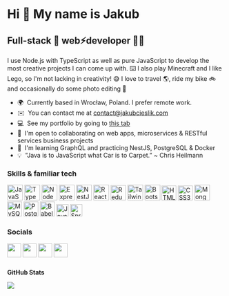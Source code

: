 Hi 👋 My name is Jakub
======================

Full-stack 🚀 web⚡developer 👨‍💻
----------------------------------

I use Node.js with TypeScript as well as pure JavaScript to develop the most creative projects I can come up with. ⌨️ I also play Minecraft and I like Lego, so I'm not lacking in creativity! 😅 I love to travel 🌎, ride my bike 🚲 and occasionally do some photo editing 📸

* 🌍  Currently based in Wrocław, Poland. I prefer remote work.
* ✉️  You can contact me at [contact@jakubcieslik.com](mailto:contact@jakubcieslik.com)
* 💻  See my portfolio by going to [this tab](https://github.com/jakubcieslik99?tab=repositories)
* 🤝  I'm open to collaborating on web apps, microservices & RESTful services business projects
* 🧠  I'm learning GraphQL and practicing NestJS, PostgreSQL & Docker
* 💡  ”Java is to JavaScript what Car is to Carpet.” ~ Chris Heilmann

### Skills & familiar tech

<p align="left">
<a href="https://developer.mozilla.org/en-US/docs/Web/JavaScript" target="_blank" rel="noreferrer"><img src="https://raw.githubusercontent.com/danielcranney/readme-generator/main/public/icons/skills/javascript-colored.svg" width="36" height="36" alt="JavaScript" /></a>
<a href="https://www.typescriptlang.org/" target="_blank" rel="noreferrer"><img src="https://raw.githubusercontent.com/danielcranney/readme-generator/main/public/icons/skills/typescript-colored.svg" width="36" height="36" alt="TypeScript" /></a>
<a href="https://nodejs.org/en/" target="_blank" rel="noreferrer"><img src="https://raw.githubusercontent.com/danielcranney/readme-generator/main/public/icons/skills/nodejs-colored.svg" width="36" height="36" alt="NodeJS" /></a>
<a href="https://expressjs.com/" target="_blank" rel="noreferrer"><img src="https://i.ibb.co/sVP5VQf/expressjs.png" width="36" height="36" alt="Express" /></a>
<a href="https://docs.nestjs.com/" target="_blank" rel="noreferrer"><img src="https://raw.githubusercontent.com/danielcranney/readme-generator/main/public/icons/skills/nestjs-colored.svg" width="36" height="36" alt="NestJS" /></a>
<a href="https://reactjs.org/" target="_blank" rel="noreferrer"><img src="https://raw.githubusercontent.com/danielcranney/readme-generator/main/public/icons/skills/react-colored.svg" width="36" height="36" alt="React" /></a>
<a href="https://redux.js.org/" target="_blank" rel="noreferrer"><img src="https://raw.githubusercontent.com/danielcranney/readme-generator/main/public/icons/skills/redux-colored.svg" width="35" height="35" alt="Redux" /></a>
<a href="https://tailwindcss.com/" target="_blank" rel="noreferrer"><img src="https://raw.githubusercontent.com/danielcranney/readme-generator/main/public/icons/skills/tailwindcss-colored.svg" width="36" height="36" alt="TailwindCSS" /></a>
<a href="https://getbootstrap.com/" target="_blank" rel="noreferrer"><img src="https://raw.githubusercontent.com/danielcranney/readme-generator/main/public/icons/skills/bootstrap-colored.svg" width="36" height="36" alt="Bootstrap" /></a>
<a href="https://developer.mozilla.org/en-US/docs/Glossary/HTML5" target="_blank" rel="noreferrer"><img src="https://raw.githubusercontent.com/danielcranney/readme-generator/main/public/icons/skills/html5-colored.svg" width="34" height="34" alt="HTML5" /></a>
<a href="https://www.w3.org/TR/CSS/#css" target="_blank" rel="noreferrer"><img src="https://raw.githubusercontent.com/danielcranney/readme-generator/main/public/icons/skills/css3-colored.svg" width="34" height="34" alt="CSS3" /></a>
<a href="https://www.mongodb.com/" target="_blank" rel="noreferrer"><img src="https://raw.githubusercontent.com/danielcranney/readme-generator/main/public/icons/skills/mongodb-colored.svg" width="36" height="36" alt="MongoDB" /></a>
<a href="https://www.mysql.com/" target="_blank" rel="noreferrer"><img src="https://raw.githubusercontent.com/danielcranney/readme-generator/main/public/icons/skills/mysql-colored.svg" width="34" height="34" alt="MySQL" /></a>
<a href="https://www.postgresql.org/" target="_blank" rel="noreferrer"><img src="https://raw.githubusercontent.com/danielcranney/readme-generator/main/public/icons/skills/postgresql-colored.svg" width="34" height="34" alt="PostgreSQL" /></a>
<a href="https://babeljs.io/" target="_blank" rel="noreferrer"><img src="https://i.ibb.co/nzpmCTx/babel.png" width="34" height="34" alt="Babel" /></a>
<a href="https://www.oracle.com/java/" target="_blank" rel="noreferrer"><img src="https://raw.githubusercontent.com/danielcranney/readme-generator/main/public/icons/skills/java-colored.svg" width="28" height="28" alt="Java" /></a>
<a href="https://spring.io/projects/spring-boot" target="_blank" rel="noreferrer"><img src="https://i.ibb.co/xSxMpfs/spring-boot.png" width="28" height="28" alt="Spring Boot" ></a>
</p>

### Socials

<p align="left">
<a href="https://www.github.com/jakubcieslik99" target="_blank" rel="noreferrer"><img src="https://i.ibb.co/rH4Qcrc/github.png" width="32" height="32" /></a>
<a href="https://www.linkedin.com/in/jakubcieslik99" target="_blank" rel="noreferrer"><img src="https://raw.githubusercontent.com/danielcranney/readme-generator/main/public/icons/socials/linkedin.svg" width="32" height="32" /></a>
<a href="https://www.stackoverflow.com/users/10702035/jakubcieslik99" target="_blank" rel="noreferrer"><img src="https://raw.githubusercontent.com/danielcranney/readme-generator/main/public/icons/socials/stackoverflow.svg" width="32" height="32" /></a>
<a href="https://www.x.com/jakubcieslik99" target="_blank" rel="noreferrer"><img src="https://i.ibb.co/ZJCxWtL/x.png" width="32" height="32" /></a>
</p>

###
<b>GitHub Stats</b>

<a href="http://www.github.com/jakubcieslik99"><img src="https://github-readme-streak-stats.herokuapp.com/?user=jakubcieslik99&stroke=ffffff&background=1c1917&ring=0891b2&fire=0891b2&currStreakNum=ffffff&currStreakLabel=0891b2&sideNums=ffffff&sideLabels=ffffff&dates=ffffff&hide_border=true" /></a>
